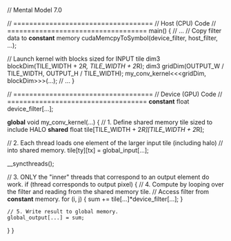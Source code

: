 // Mental Model 7.0

// ===================================
// Host (CPU) Code
// ===================================
main() {
  // ...
  // Copy filter data to __constant__ memory
  cudaMemcpyToSymbol(device_filter, host_filter, ...);

  // Launch kernel with blocks sized for INPUT tile
  dim3 blockDim(TILE_WIDTH + 2*R, TILE_WIDTH + 2*R);
  dim3 gridDim(OUTPUT_W / TILE_WIDTH, OUTPUT_H / TILE_WIDTH);
  my_conv_kernel<<<gridDim, blockDim>>>(...);
  // ...
}

// ===================================
// Device (GPU) Code
// ===================================
__constant__ float device_filter[...];

__global__ void my_conv_kernel(...) {
  // 1. Define shared memory tile sized to include HALO
  __shared__ float tile[TILE_WIDTH + 2*R][TILE_WIDTH + 2*R];

  // 2. Each thread loads one element of the larger input tile (including halo)
  //    into shared memory.
  tile[ty][tx] = global_input[...];
  
  __syncthreads();

  // 3. ONLY the "inner" threads that correspond to an output element do work.
  if (thread corresponds to output pixel) {
    // 4. Compute by looping over the filter and reading from the shared memory tile.
    //    Access filter from __constant__ memory.
    for (i, j) { sum += tile[...]*device_filter[...]; }

    // 5. Write result to global memory.
    global_output[...] = sum;
  }
}